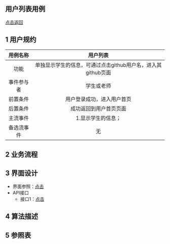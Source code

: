 用户列表用例
--
[点击返回](C:\Users\john\Desktop\is_analysis\FinalTest\README.md)

1 用户规约
---
|用例名称|用户列表|
|:-----:|:----:|
|功能|单独显示学生的信息，可通过点击github用户名，进入其github页面|
|事件参与者|学生或老师|
|前置条件|用户登录成功，进入用户首页|
|后置条件|成功返回到用户首页页面|
|主流事件|1.显示学生的信息；|
|备选流事件|无|

2 业务流程
---


3 界面设计
---
 * 界面参照：[点击]()
 * API接口
    * 接口1：[点击]()

4 算法描述
---

5 参照表
---
